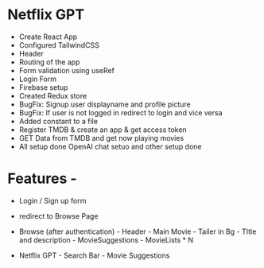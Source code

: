 # Netflix GPT

- Create React App
- Configured TailwindCSS
- Header 
- Routing of the app
- Form validation using useRef
- Login Form
- Firebase setup
- Created Redux store
- BugFix: Signup user displayname and profile picture
- BugFix: If user is not logged in redirect to login and vice versa
- Added constant to a file
- Register TMDB & create an app & get access token
- GET Data from TMDB and get now playing movies
- All setup done OpenAI chat setuo and other setup done

# Features - 
- Login / Sign up form
- redirect to Browse Page 
- Browse (after authentication)
        - Header
        - Main Movie
        - Tailer in Bg
        - TItle and description
        - MovieSuggestions
              - MovieLists * N

- Netflix GPT
        - Search Bar
        - Movie Suggestions
        